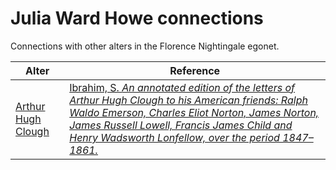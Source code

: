 # Julia Ward Howe connections
Connections with other alters in the Florence Nightingale egonet.

| Alter  | Reference|
| ------------- |------------- |
| [Arthur Hugh Clough](https://github.com/altealo/FNTest/blob/master/AltersReferences/ArthurHughClough.md)|[Ibrahim, S. *An annotated edition of the letters of Arthur Hugh Clough to his American friends: Ralph Waldo Emerson, Charles Eliot Norton, James Norton, James Russell Lowell, Francis James Child and Henry Wadsworth Lonfellow, over the period 1847–1861.*](https://www.dora.dmu.ac.uk/xmlui/bitstream/handle/2086/11468/Susan%20Ibrahim%20e-thesis%20submission.pdf;sequence=1)|
